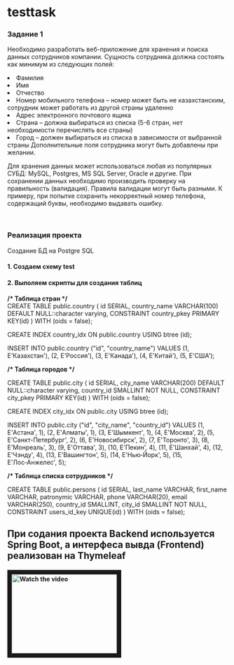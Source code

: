 # testtask
<h3>Задание 1</h3><p>
Необходимо разработать веб-приложение для хранения и поиска данных сотрудников компании.   Сущность   сотрудника   должна   состоять   как минимум из следующих полей:   </p>
<li>	Фамилия  </li>
<li>	Имя  </li>
<li>	Отчество  </li>
<li>	Номер мобильного телефона – номер может быть не казахстанским, сотрудник может работать из другой страны удаленно  </li>
<li>	Адрес электронного почтового ящика  </li>
<li>	Страна –  должна   выбираться   из   списка (5-6   стран, нет необходимости перечислять все страны)  </li>
<li>	Город – должен выбираться   из   списка   в зависимости   от    выбранной   страны Дополнительные поля сотрудника   могут быть    добавлены при желании.   </li>
 <p> Для хранения данных может использоваться любая из популярных СУБД: MySQL, Postgres, MS SQL Server, Oracle и другие.
При сохранении данных необходимо производить проверку на правильность (валидация). Правила валидации могут быть разными. 
К примеру, при попытке сохранить некорректный номер телефона, содержащий буквы, необходимо выдавать ошибку. </p>

<br>
<h3>Реализация проекта</h3>
<p> Создание БД на Postgre SQL
</p>
<h4>1. Создаем схему test </h4>
<h4>2. Выполяем скрипты для создания таблиц </h4>
<b>/* Таблица стран */</b>
<div>
CREATE TABLE public.country (
  id SERIAL,
  country_name VARCHAR(100) DEFAULT NULL::character varying,
  CONSTRAINT country_pkey PRIMARY KEY(id)
) 
WITH (oids = false);

CREATE INDEX country_idx ON public.country
  USING btree (id);

INSERT INTO public.country ("id", "country_name")
VALUES 
  (1, E'Казахстан'),
  (2, E'Россия'),
  (3, E'Канада'),
  (4, E'Китай'),
  (5, E'США');</div>
  
 <b>/* Таблица городов */</b>
 <div>
 CREATE TABLE public.city (
  id SERIAL,
  city_name VARCHAR(200) DEFAULT NULL::character varying,
  country_id SMALLINT NOT NULL,
  CONSTRAINT city_pkey PRIMARY KEY(id)
) 
WITH (oids = false);

CREATE INDEX city_idx ON public.city
  USING btree (id);

INSERT INTO public.city ("id", "city_name", "country_id")
VALUES 
  (1, E'Астана', 1),
  (2, E'Алматы', 1),
  (3, E'Шымкент', 1),
  (4, E'Москва', 2),
  (5, E'Санкт-Петербург', 2),
  (6, E'Новосибирск', 2),
  (7, E'Торонто', 3),
  (8, E'Монреаль', 3),
  (9, E'Оттава', 3),
  (10, E'Пекин', 4),
  (11, E'Шанхай', 4),
  (12, E'Чэнду', 4),
  (13, E'Вашингтон', 5),
  (14, E'Нью‑Йорк', 5),
  (15, E'Лос‑Анжелес', 5);
  </div>
  
  <b>/* Таблица списка сотрудников */</b>
  <div>
  CREATE TABLE public.persons (
  id SERIAL,
  last_name VARCHAR,
  first_name VARCHAR,
  patronymic VARCHAR,
  phone VARCHAR(20),
  email VARCHAR(250),
  country_id SMALLINT,
  city_id SMALLINT NOT NULL,
  CONSTRAINT users_id_key UNIQUE(id)
) 
WITH (oids = false);
  </div>
  <h2> При содания проекта Backend используется Spring Boot, а интерфеса вывда (Frontend) реализован на Thymeleaf </h2>
  <h4><a href="http://www.youtube.com/watch?feature=player_embedded&v=nTQUwghvy5Q" target="_blank">
 <img src="http://img.youtube.com/vi/nTQUwghvy5Q/mqdefault.jpg" alt="Watch the video" width="240" height="180" border="10" />
</a></h4>

